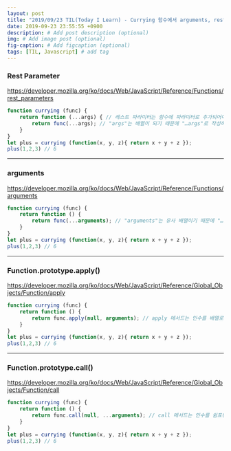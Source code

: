 ```yaml
---
layout: post
title: "2019/09/23 TIL(Today I Learn) - Currying 함수에서 arguments, rest parameter 사용하기"
date: 2019-09-23 23:55:55 +0900
description: # Add post description (optional)
img: # Add image post (optional)
fig-caption: # Add figcaption (optional)
tags: [TIL, Javascript] # add tag
---
```


### Rest Parameter
https://developer.mozilla.org/ko/docs/Web/JavaScript/Reference/Functions/rest_parameters
```js
function currying (func) {
    return function (...args) { // 레스트 파라미터는 함수에 파라미터로 추가되어야 합니다.
        return func(...args); // "args"는 배열이 되기 때문에 "…args"로 작성하여 배열을 해체한 뒤 인수로 사용합니다.
    }
}
let plus = currying (function(x, y, z){ return x + y + z });
plus(1,2,3) // 6
```
***
### arguments
https://developer.mozilla.org/ko/docs/Web/JavaScript/Reference/Functions/arguments
```js
function currying (func) {
    return function () {
        return func(...arguments); // "arguments"는 유사 배열이기 때문에 "…arguments"로 작성하여 배열을 해체한 뒤 인수로 사용합니다.
    }
}
let plus = currying (function(x, y, z){ return x + y + z });
plus(1,2,3) // 6
```
***
### Function.prototype.apply()
https://developer.mozilla.org/ko/docs/Web/JavaScript/Reference/Global_Objects/Function/apply
```js
function currying (func) {
    return function () {
        return func.apply(null, arguments); // apply 메서드는 인수를 배열로 받기 때문에 "arguments"로 작성하여 사용합니다.
    }
}
let plus = currying (function(x, y, z){ return x + y + z });
plus(1,2,3) // 6
```
***
### Function.prototype.call()
https://developer.mozilla.org/ko/docs/Web/JavaScript/Reference/Global_Objects/Function/call
```js
function currying (func) {
    return function () {
        return func.call(null, ...arguments); // call 메서드는 인수를 쉼표(,)로 구분하여 받기 때문에 “...arguments"로 작성하여 배열을 해체한 뒤 사용합니다.
    }
}
let plus = currying (function(x, y, z){ return x + y + z });
plus(1,2,3) // 6
```
